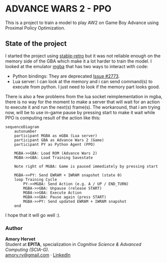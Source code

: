 # ADVANCE WARS 2 - PPO

This is a project to train a model to play AW2 on Game Boy Advance using Proximal Policy Optimization.

## State of the project

I started the project using [stable-retro](https://github.com/Farama-Foundation/stable-retro) but it was not reliable enough on the memory side of the GBA which make it a lot harder to train the model.
I looked at the emulator [mgba](https://github.com/mgba-emu/mgba) that has two ways to interact with code:
- Python bindings: They are deprecated [Issue #2773](https://github.com/mgba-emu/mgba/issues/2773).
- Lua server: I can look at the memory and i can send command(s) to execute from python. I just need to look if the memory part looks good.

There is also a few problems from the lua socket reimplementation in mgba, there is no way for the moment to make a server that will wait for an action to execute it and run the next(s) frame(s). The workaround, that i am trying now, will be to use in-game pause by pressing start to make it wait while PPO is computing result of the action like this:
```mermaid
sequenceDiagram
    autonumber
    participant MGBA as mGBA (Lua server)
    participant GBA as Advance Wars 2 (Game)
    participant PY as Python Agent (PPO)

    MGBA->>GBA: Load ROM (Advance Wars 2)
    MGBA->>GBA: Load Training Savestate

    Note right of MGBA: Game is paused immediately by pressing start

    MGBA->>PY: Send EWRAM + IWRAM snapshot (state 0)
    loop Training Cycle
        PY->>MGBA: Send Action (e.g. A / UP / END_TURN)
        MGBA->>GBA: Unpause (release START)
        MGBA->>GBA: Execute Action
        MGBA->>GBA: Pause again (press START)
        MGBA->>PY: Send updated EWRAM + IWRAM snapshot
    end
```
I hope that it will go well :).

### Author

**Amory Hervet**  
Student at **EPITA**, specialization in *Cognitive Science & Advanced Computing (SCIA-G)*.  
[amory.rv@gmail.com](mailto:amory.rv@gmail.com) · [LinkedIn](https://www.linkedin.com/in/amory-hervet/)
